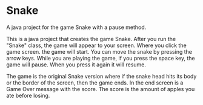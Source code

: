 # Snake
A java project for the game Snake with a pause method.

This is a java project that creates the game Snake. After you run the "Snake" class, the game will appear to your screen. Where you click the game screen. the game will start.
You can move the snake by pressing the arrow keys. While you are playing the game, if you press the space key, the game will pause. When you press it again it will resume.

The game is the original Snake version where if the snake head hits its body or the border of the screen, then the game ends. In the end screen is a Game Over message with the
score. The score is the amount of apples you ate before losing.
